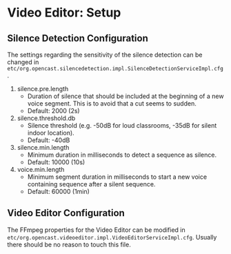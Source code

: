 Video Editor: Setup
===================

Silence Detection Configuration
-------------------------------

The settings regarding the sensitivity of the silence detection can be changed in
`etc/org.opencast.silencedetection.impl.SilenceDetectionServiceImpl.cfg`.

1. silence.pre.length
    - Duration of silence that should be included at the beginning of  a new voice segment. This is to avoid that a cut
      seems to sudden.
    - Default: 2000 (2s)
2. silence.threshold.db
    - Silence threshold (e.g. -50dB for loud classrooms, -35dB for silent indoor location).
    - Default: -40dB
3. silence.min.length
    - Minimum duration in milliseconds to detect a sequence as silence.
    - Default: 10000 (10s)
4. voice.min.length
    - Minimum segment duration in milliseconds to start a new voice containing sequence after a silent sequence.
    - Default: 60000 (1min)

Video Editor Configuration
--------------------------

The FFmpeg properties for the Video Editor can be modified in
`etc/org.opencast.videoeditor.impl.VideoEditorServiceImpl.cfg`. Usually there should be no reason to touch this
file.
